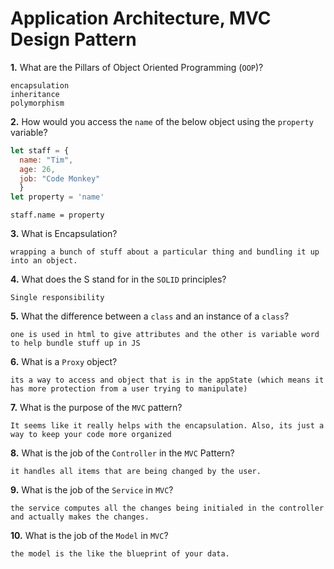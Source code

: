 # Application Architecture, MVC Design Pattern

**1.** What are the Pillars of Object Oriented Programming (`OOP`)?
<!-- enter you answer in the space below -->
```
encapsulation
inheritance
polymorphism
```
**2.** How would you access the `name` of the below object using the `property` variable?
```js
let staff = {
  name: "Tim",
  age: 26,
  job: "Code Monkey"
  }
let property = 'name'
```
<!-- enter you answer in the space below -->
```
staff.name = property
```
**3.** What is Encapsulation?
<!-- enter you answer in the space below -->
```
wrapping a bunch of stuff about a particular thing and bundling it up into an object.
```
**4.** What does the S stand for in the `SOLID` principles?
<!-- enter you answer in the space below -->
```
Single responsibility
```
**5.** What the difference between a `class` and an instance of a `class`?
<!-- enter you answer in the space below -->
```
one is used in html to give attributes and the other is variable word to help bundle stuff up in JS

```
**6.** What is a `Proxy` object?
<!-- enter you answer in the space below -->
```
its a way to access and object that is in the appState (which means it has more protection from a user trying to manipulate)
```

**7.** What is the purpose of the `MVC` pattern?
<!-- enter you answer in the space below -->
```
It seems like it really helps with the encapsulation. Also, its just a way to keep your code more organized

```
**8.** What is the job of the `Controller` in the `MVC` Pattern?
<!-- enter you answer in the space below -->
```
it handles all items that are being changed by the user.
```

**9.** What is the job of the `Service` in `MVC`?
<!-- enter you answer in the space below -->
```
the service computes all the changes being initialed in the controller and actually makes the changes.
```
**10.** What is the job of the `Model` in `MVC`?
<!-- enter you answer in the space below -->
```
the model is the like the blueprint of your data.
```
